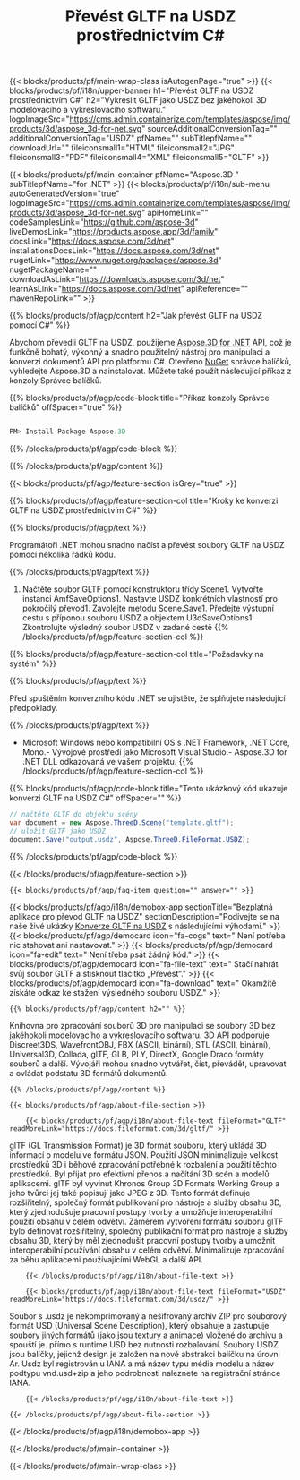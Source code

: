 ﻿---
title: Převést GLTF na USDZ prostřednictvím C# 
url: /cs/net/conversion/gltf-to-usdz 
description: Ukázkový kód pro konverzi GLTF na USDZ C#. Použijte API ukázkový kód pro dávkový převod souborů GLTF na USDZ v rámci VB.NET, Asp.NET nebo jakékoli aplikace založené na .NET.
---
{{< blocks/products/pf/main-wrap-class isAutogenPage="true" >}}
{{< blocks/products/pf/i18n/upper-banner h1="Převést GLTF na USDZ prostřednictvím C#" h2="Vykreslit GLTF jako USDZ bez jakéhokoli 3D modelovacího a vykreslovacího softwaru." logoImageSrc="https://cms.admin.containerize.com/templates/aspose/img/products/3d/aspose_3d-for-net.svg" sourceAdditionalConversionTag="" additionalConversionTag="USDZ" pfName="" subTitlepfName="" downloadUrl="" fileiconsmall1="HTML" fileiconsmall2="JPG" fileiconsmall3="PDF" fileiconsmall4="XML" fileiconsmall5="GLTF" >}}

{{< blocks/products/pf/main-container pfName="Aspose.3D " subTitlepfName="for .NET" >}}
{{< blocks/products/pf/i18n/sub-menu autoGeneratedVersion="true" logoImageSrc="https://cms.admin.containerize.com/templates/aspose/img/products/3d/aspose_3d-for-net.svg" apiHomeLink="" codeSamplesLink="https://github.com/aspose-3d" liveDemosLink="https://products.aspose.app/3d/family" docsLink="https://docs.aspose.com/3d/net" installationsDocsLink="https://docs.aspose.com/3d/net" nugetLink="https://www.nuget.org/packages/aspose.3d" nugetPackageName="" downloadAsLink="https://downloads.aspose.com/3d/net" learnAsLink="https://docs.aspose.com/3d/net" apiReference="" mavenRepoLink="" >}}

{{% blocks/products/pf/agp/content h2="Jak převést GLTF na USDZ pomocí C#" %}}

 Abychom převedli GLTF na USDZ, použijeme
 [Aspose.3D for .NET](https://products.aspose.com/3d/net) 
 API, což je funkčně bohatý, výkonný a snadno použitelný nástroj pro manipulaci a konverzi dokumentů API pro platformu C#. Otevřeno
 [NuGet](https://www.nuget.org/packages/aspose.3d) 
 správce balíčků, vyhledejte
 Aspose.3D 
 a nainstalovat. Můžete také použít následující příkaz z konzoly Správce balíčků.

{{% blocks/products/pf/agp/code-block title="Příkaz konzoly Správce balíčků" offSpacer="true" %}}

```cs

PM> Install-Package Aspose.3D


```

{{% /blocks/products/pf/agp/code-block %}}

{{% /blocks/products/pf/agp/content %}}

{{< blocks/products/pf/agp/feature-section isGrey="true" >}}

{{% blocks/products/pf/agp/feature-section-col title="Kroky ke konverzi GLTF na USDZ prostřednictvím C#" %}}

{{% blocks/products/pf/agp/text %}}

 Programátoři .NET mohou snadno načíst a převést soubory GLTF na USDZ pomocí několika řádků kódu.

{{% /blocks/products/pf/agp/text %}}

1. Načtěte soubor GLTF pomocí konstruktoru třídy Scene1. Vytvořte instanci AmfSaveOptions1. Nastavte USDZ konkrétních vlastností pro pokročilý převod1. Zavolejte metodu Scene.Save1. Předejte výstupní cestu s příponou souboru USDZ a objektem U3dSaveOptions1. Zkontrolujte výsledný soubor USDZ v zadané cestě
{{% /blocks/products/pf/agp/feature-section-col %}}

{{% blocks/products/pf/agp/feature-section-col title="Požadavky na systém" %}}

{{% blocks/products/pf/agp/text %}}

 Před spuštěním konverzního kódu .NET se ujistěte, že splňujete následující předpoklady.

{{% /blocks/products/pf/agp/text %}}

- Microsoft Windows nebo kompatibilní OS s .NET Framework, .NET Core, Mono.- Vývojové prostředí jako Microsoft Visual Studio.- Aspose.3D for .NET DLL odkazovaná ve vašem projektu.
{{% /blocks/products/pf/agp/feature-section-col %}}

{{% blocks/products/pf/agp/code-block title="Tento ukázkový kód ukazuje konverzi GLTF na USDZ C#" offSpacer="" %}}

```cs
// načtěte GLTF do objektu scény 
var document = new Aspose.ThreeD.Scene("template.gltf");
// uložit GLTF jako USDZ 
document.Save("output.usdz", Aspose.ThreeD.FileFormat.USDZ); 


```

{{% /blocks/products/pf/agp/code-block %}}

{{< /blocks/products/pf/agp/feature-section >}}

    {{< blocks/products/pf/agp/faq-item question="" answer="" >}}
 

<!-- aboutfile Starts -->

{{< blocks/products/pf/agp/i18n/demobox-app sectionTitle="Bezplatná aplikace pro převod GLTF na USDZ" sectionDescription="Podívejte se na naše živé ukázky [Konverze GLTF na USDZ](https://products.aspose.app/3d/conversion/gltf-to-usdz) s následujícími výhodami." >}}
        {{< blocks/products/pf/agp/democard icon="fa-cogs" text=" Není potřeba nic stahovat ani nastavovat." >}}
        {{< blocks/products/pf/agp/democard icon="fa-edit" text=" Není třeba psát žádný kód." >}}
        {{< blocks/products/pf/agp/democard icon="fa-file-text" text=" Stačí nahrát svůj soubor GLTF a stisknout tlačítko „Převést“." >}}
        {{< blocks/products/pf/agp/democard icon="fa-download" text=" Okamžitě získáte odkaz ke stažení výsledného souboru USDZ." >}}

    {{% blocks/products/pf/agp/content h2="" %}}

 Knihovna pro zpracování souborů 3D pro manipulaci se soubory 3D bez jakéhokoli modelovacího a vykreslovacího softwaru. 3D API podporuje Discreet3DS, WavefrontOBJ, FBX (ASCII, binární), STL (ASCII, binární), Universal3D, Collada, glTF, GLB, PLY, DirectX, Google Draco formáty souborů a další. Vývojáři mohou snadno vytvářet, číst, převádět, upravovat a ovládat podstatu 3D formátů dokumentů.



    {{% /blocks/products/pf/agp/content %}}

    {{< blocks/products/pf/agp/about-file-section >}}

        {{< blocks/products/pf/agp/i18n/about-file-text fileFormat="GLTF" readMoreLink="https://docs.fileformat.com/3d/gltf/" >}}
glTF (GL Transmission Format) je 3D formát souboru, který ukládá 3D informací o modelu ve formátu JSON. Použití JSON minimalizuje velikost prostředků 3D i běhové zpracování potřebné k rozbalení a použití těchto prostředků. Byl přijat pro efektivní přenos a načítání 3D scén a modelů aplikacemi. glTF byl vyvinut Khronos Group 3D Formats Working Group a jeho tvůrci jej také popisují jako JPEG z 3D. Tento formát definuje rozšiřitelný, společný formát publikování pro nástroje a služby obsahu 3D, který zjednodušuje pracovní postupy tvorby a umožňuje interoperabilní použití obsahu v celém odvětví. Záměrem vytvoření formátu souboru glTF bylo definovat rozšiřitelný, společný publikační formát pro nástroje a služby obsahu 3D, který by měl zjednodušit pracovní postupy tvorby a umožnit interoperabilní používání obsahu v celém odvětví. Minimalizuje zpracování za běhu aplikacemi používajícími WebGL a další API.

        {{< /blocks/products/pf/agp/i18n/about-file-text >}}

        {{< blocks/products/pf/agp/i18n/about-file-text fileFormat="USDZ" readMoreLink="https://docs.fileformat.com/3d/usdz/" >}}
Soubor s .usdz je nekomprimovaný a nešifrovaný archiv ZIP pro souborový formát USD (Universal Scene Description), který obsahuje a zastupuje soubory jiných formátů (jako jsou textury a animace) vložené do archivu a spouští je. přímo s runtime USD bez nutnosti rozbalování. Soubory USDZ jsou balíčky, jejichž design je založen na nové abstrakci balíčku na úrovni Ar. Usdz byl registrován u IANA a má název typu média modelu a název podtypu vnd.usd+zip a jeho podrobnosti naleznete na registrační stránce IANA.

        {{< /blocks/products/pf/agp/i18n/about-file-text >}}

    {{< /blocks/products/pf/agp/about-file-section >}}

{{< /blocks/products/pf/agp/i18n/demobox-app >}}

<!-- aboutfile Ends -->



{{< /blocks/products/pf/main-container >}}
    
{{< /blocks/products/pf/main-wrap-class >}}
